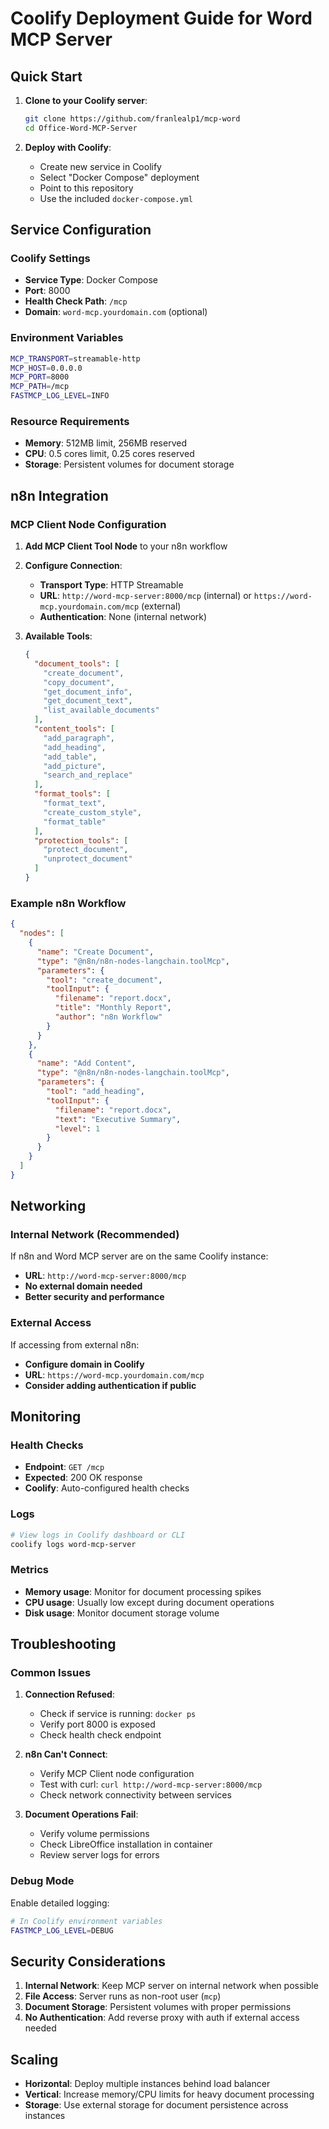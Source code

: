 # Coolify Deployment Guide for Word MCP Server

## Quick Start

1. **Clone to your Coolify server**:
   ```bash
   git clone https://github.com/franlealp1/mcp-word
   cd Office-Word-MCP-Server
   ```

2. **Deploy with Coolify**:
   - Create new service in Coolify
   - Select "Docker Compose" deployment
   - Point to this repository
   - Use the included `docker-compose.yml`

## Service Configuration

### Coolify Settings
- **Service Type**: Docker Compose
- **Port**: 8000
- **Health Check Path**: `/mcp`
- **Domain**: `word-mcp.yourdomain.com` (optional)

### Environment Variables
```bash
MCP_TRANSPORT=streamable-http
MCP_HOST=0.0.0.0
MCP_PORT=8000
MCP_PATH=/mcp
FASTMCP_LOG_LEVEL=INFO
```

### Resource Requirements
- **Memory**: 512MB limit, 256MB reserved
- **CPU**: 0.5 cores limit, 0.25 cores reserved
- **Storage**: Persistent volumes for document storage

## n8n Integration

### MCP Client Node Configuration

1. **Add MCP Client Tool Node** to your n8n workflow

2. **Configure Connection**:
   - **Transport Type**: HTTP Streamable
   - **URL**: `http://word-mcp-server:8000/mcp` (internal) or `https://word-mcp.yourdomain.com/mcp` (external)
   - **Authentication**: None (internal network)

3. **Available Tools**:
   ```json
   {
     "document_tools": [
       "create_document",
       "copy_document", 
       "get_document_info",
       "get_document_text",
       "list_available_documents"
     ],
     "content_tools": [
       "add_paragraph",
       "add_heading",
       "add_table",
       "add_picture",
       "search_and_replace"
     ],
     "format_tools": [
       "format_text",
       "create_custom_style",
       "format_table"
     ],
     "protection_tools": [
       "protect_document",
       "unprotect_document"
     ]
   }
   ```

### Example n8n Workflow

```json
{
  "nodes": [
    {
      "name": "Create Document",
      "type": "@n8n/n8n-nodes-langchain.toolMcp",
      "parameters": {
        "tool": "create_document",
        "toolInput": {
          "filename": "report.docx",
          "title": "Monthly Report",
          "author": "n8n Workflow"
        }
      }
    },
    {
      "name": "Add Content",
      "type": "@n8n/n8n-nodes-langchain.toolMcp", 
      "parameters": {
        "tool": "add_heading",
        "toolInput": {
          "filename": "report.docx",
          "text": "Executive Summary",
          "level": 1
        }
      }
    }
  ]
}
```

## Networking

### Internal Network (Recommended)
If n8n and Word MCP server are on the same Coolify instance:
- **URL**: `http://word-mcp-server:8000/mcp`
- **No external domain needed**
- **Better security and performance**

### External Access
If accessing from external n8n:
- **Configure domain in Coolify**
- **URL**: `https://word-mcp.yourdomain.com/mcp`
- **Consider adding authentication if public**

## Monitoring

### Health Checks
- **Endpoint**: `GET /mcp`
- **Expected**: 200 OK response
- **Coolify**: Auto-configured health checks

### Logs
```bash
# View logs in Coolify dashboard or CLI
coolify logs word-mcp-server
```

### Metrics
- **Memory usage**: Monitor for document processing spikes
- **CPU usage**: Usually low except during document operations
- **Disk usage**: Monitor document storage volume

## Troubleshooting

### Common Issues

1. **Connection Refused**:
   - Check if service is running: `docker ps`
   - Verify port 8000 is exposed
   - Check health check endpoint

2. **n8n Can't Connect**:
   - Verify MCP Client node configuration
   - Test with curl: `curl http://word-mcp-server:8000/mcp`
   - Check network connectivity between services

3. **Document Operations Fail**:
   - Verify volume permissions
   - Check LibreOffice installation in container
   - Review server logs for errors

### Debug Mode
Enable detailed logging:
```bash
# In Coolify environment variables
FASTMCP_LOG_LEVEL=DEBUG
```

## Security Considerations

1. **Internal Network**: Keep MCP server on internal network when possible
2. **File Access**: Server runs as non-root user (`mcp`)
3. **Document Storage**: Persistent volumes with proper permissions
4. **No Authentication**: Add reverse proxy with auth if external access needed

## Scaling

- **Horizontal**: Deploy multiple instances behind load balancer
- **Vertical**: Increase memory/CPU limits for heavy document processing
- **Storage**: Use external storage for document persistence across instances